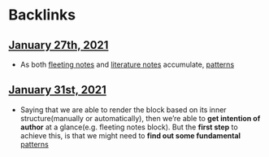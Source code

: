 
# Backlinks
## [January 27th, 2021](<January 27th, 2021.md>)
- As both [fleeting notes](<fleeting notes.md>) and [literature notes](<literature notes.md>) accumulate, [patterns](<patterns.md>)

## [January 31st, 2021](<January 31st, 2021.md>)
- Saying that we are able to render the block based on its inner structure(manually or automatically), then we’re able to **get intention of author** at a glance(e.g. fleeting notes block). But the **first step** to achieve this, is that we might need to **find out some fundamental** [patterns](<patterns.md>)

